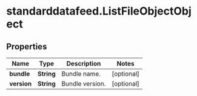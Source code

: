 # standarddatafeed.ListFileObjectObject

## Properties

Name | Type | Description | Notes
------------ | ------------- | ------------- | -------------
**bundle** | **String** | Bundle name. | [optional] 
**version** | **String** | Bundle version. | [optional] 


